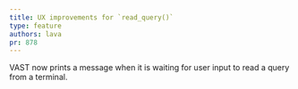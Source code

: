 ```yaml
---
title: UX improvements for `read_query()`
type: feature
authors: lava
pr: 878
---
```


VAST now prints a message when it is waiting for user input to read a query from
a terminal.

